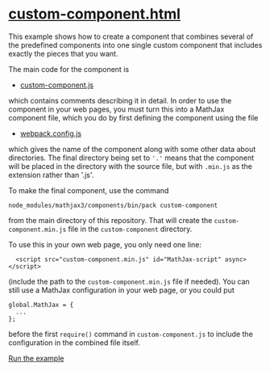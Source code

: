 # [custom-component.html](https://mathjax.github.io/mj3-demos/custom-component/custom-component.html)

This example shows how to create a component that combines several of the predefined components into one single custom component that includes exactly the pieces that you want.

The main code for the component is

* [custom-component.js](custom-component.js)

which contains comments describing it in detail.  In order to use the component in your web pages, you must turn this into a MathJax component file, which you do by first defining the component using the file

* [webpack.config.js](webpack.config.js)

which gives the name of the component along with some other data about directories.  The final directory being set to `'.'` means that the component will be placed in the directory with the source file, but with `.min.js` as the extension rather than '.js'.

To make the final component, use the command

```
node_modules/mathjax3/components/bin/pack custom-component
```

from the main directory of this repository.  That will create the `custom-component.min.js` file in the `custom-component` directory.

To use this in your own web page, you only need one line:

```
  <script src="custom-component.min.js" id="MathJax-script" async></script>
```

(include the path to the `custom-component.min.js` file if needed).  You can still use a MathJax configuration in your web page, or you could put

```
global.MathJax = {
  ...
};
```

before the first `require()` command in `custom-component.js` to include the configuration in the combined file itself.

[Run the example](https://mathjax.github.io/mj3-demos/custom-component/custom-component.html)
